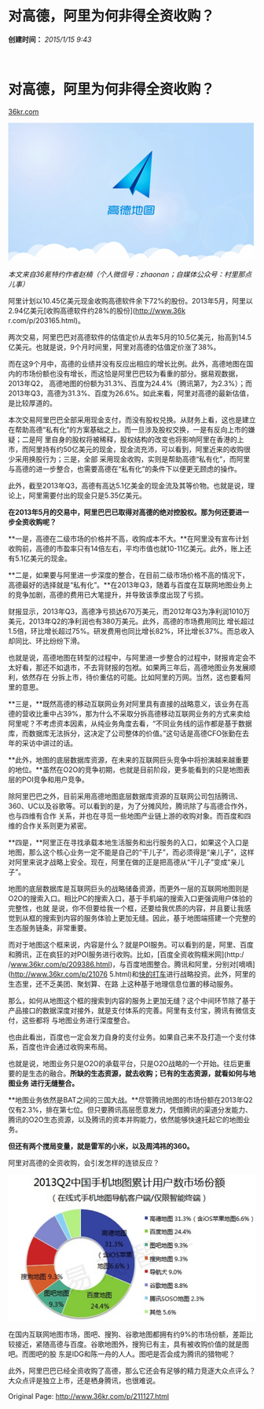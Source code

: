 # 对高德，阿里为何非得全资收购？

**创建时间：**
_2015/1/15 9:43_

  

﻿

# 对高德，阿里为何非得全资收购？

[36kr.com](http://36kr.com)

![](对高德，阿里为何非得全资收购？_files/img_1.png)

_本文来自36氪特约作者赵楠（个人微信号：zhaonan；自媒体公众号：村里那点儿事）_

阿里计划以10.45亿美元现金收购高德软件余下72%的股份。2013年5月，阿里以2.94亿美元[收购高德软件约28%的股份](http://www.36k
r.com/p/203165.html)。

两次交易，阿里巴巴对高德软件的估值定价从去年5月的10.5亿美元，抬高到14.5亿美元。也就是说，9个月时间里，阿里对高德的估值定价涨了38%。

而在这9个月中，高德的业绩并没有反应出相应的增长比例。此外，高德地图在国内的市场份额也没有增长，而这恰是阿里巴巴较为看重的部分。据易观数据，2013年Q2，
高德地图的份额为31.3%、百度为24.4%（腾讯第7，为2.3%）；而2013年Q3，高德为31.3%、百度为26.6%。如此来看，阿里对高德的最新估值，
是比较厚道的。

本次交易阿里巴巴全部采用现金支付，而没有股权兑换。从财务上看，这也是建立在帮助高德“私有化”的方案基础之上。而一旦涉及股权交换，一是有反向上市的嫌疑；二是阿
里自身的股权将被稀释，股权结构的改变也将影响阿里在香港的上市，而阿里持有约50亿美元的现金，现金流充沛，可以看到，阿里近来的收购很少采用换股行为；三是，全部
采用现金收购，实则是帮助高德“私有化”，而阿里与高德的进一步整合，也需要高德在“私有化”的条件下以便更无顾虑的操作。

此外，截至2013年Q3，高德有高达5.1亿美金的现金流及其等价物。也就是说，理论上，阿里需要付出的现金只是5.35亿美元。

**在2013年5月的交易中，阿里巴巴已取得对高德的绝对控股权。那为何还要进一步全资收购呢？**

**一是，高德在二级市场的价格并不高，收购成本不大。**在阿里没有宣布计划收购前，高德的市盈率只有14倍左右，平均市值也就10-11亿美元。此外，账上还有5.1亿美元的现金。

**二是，如果要与阿里进一步深度的整合，在目前二级市场价格不高的情况下，高德最好的选择就是“私有化”。**在2013年Q3，随着与百度在互联网地图业务上的竞争加剧，高德的费用已大笔提升，并导致该季度出现了亏损。

财报显示，2013年Q3，高德净亏损达670万美元，而2012年Q3为净利润1010万美元，2013年Q2的净利润也有380万美元。此外，高德的市场费用同比
增长超过1.5倍，环比增长超过75%。研发费用也同比增长82%，环比增长37%。而总收入却同比、环比纷纷下滑。

也就是说，高德地图在转型的过程中，与阿里进一步整合的过程中，财报肯定会不太好看，那还不如退市，不去背财报的包袱。如果两三年后，高德地图业务发展顺利，依然存在
分拆上市，待价重估的可能。比如阿里的万网。当然，这也要看阿里的意思。

**三是，**既然高德的移动互联网业务对阿里具有直接的战略意义，该业务在高德的营收比重中占39%，那为什么不采取分拆高德移动互联网业务的方式来卖给阿里呢？不考虑资本因素，从纯业务角度去看，“不同业务线的运作都是基于数据库，而数据库无法拆分，这决定了公司整体的价值。”这句话是高德CFO张勤在去年的采访中讲过的话。

**此外，地图的底层数据库资源，在未来的互联网巨头竞争中将扮演越来越重要的地位。**虽然在O2O的竞争初期，也就是目前阶段，更多能看到的只是地图表层的POI竞争和用户竞争。

除阿里巴巴之外，目前采用高德地图底层数据库资源的互联网公司包括腾讯、360、UC以及谷歌等。可以看到的是，为了分摊风险，腾讯除了与高德合作外，也与四维有合作
关系，并也在寻觅一些地图产业链上游的收购对象。而百度和四维的合作关系则更为紧密。

**四是，**阿里正在寻找承载本地生活服务和出行服务的入口，如果这个入口是地图，那么这个核心业务一定不能是自己的“干儿子”，而必须得是“亲儿子”，这样对阿里来说才战略上安全。现在，阿里在做的正是把高德从“干儿子”变成“亲儿子”。

地图的底层数据库是互联网巨头的战略储备资源，而更外一层的互联网地图则是O2O的搜索入口。相比PC的搜索入口，基于手机端的搜索入口更强调用户体验的完整性，也就
是说，你不但要给我一个框，还要给我优质的内容，并且要让我感觉到从框的搜索到内容的服务体验上更加无缝。因此，基于地图端搭建一个完整的生态服务链条，非常重要。

而对于地图这个框来说，内容是什么？就是POI服务。可以看到的是，阿里、百度和腾讯，正在疯狂的对POI服务进行收购。比如，[百度全资收购糯米网](http:/
/www.36kr.com/p/209386.html)，与百度地图整合。腾讯和阿里，分别对[嘀嘀](http://www.36kr.com/p/21076
5.html)和[快的打车](http://www.36kr.com/p/210871.html)进行战略投资。此外，阿里的生态里，还不乏美团、聚划算、在路
上这种基于地理信息位置的移动服务。

那么，如何从地图这个框的搜索到内容的服务上更加无缝？这个中间环节除了基于产品接口的数据深度对接外，就是支付体系的完善。阿里有支付宝，腾讯有微信支付，这些都将
与地图业务进行深度整合。

也由此看出，百度也一定会发力自身的支付业务。如果自己来不及打造一个支付体系，百度也许会通过收购来布局。

也就是说，地图业务只是O2O的承载平台，只是O2O战略的一个开始。往后更重要的是生态的融合。**所缺的生态资源，就去收购；已有的生态资源，就看如何与地图业务
进行无缝整合。**

**地图业务依然是BAT之间的三国大战。**尽管腾讯地图的市场份额在2013年Q2仅有2.3%，排在第七位。但只要腾讯高层愿意发力，凭借腾讯的渠道分发能力、腾讯的O2O生态资源，以及腾讯的资本并购能力，依然能够快速托起它的地图业务。

**但还有两个搅局变量，就是雷军的小米，以及周鸿祎的360。**

阿里对高德的全资收购，会引发怎样的连锁反应？

![](对高德，阿里为何非得全资收购？_files/img_2.jpg)

在国内互联网地图市场，图吧、搜狗、谷歌地图都拥有约9%的市场份额，差距比较接近，紧随高德与百度。谷歌地图外，搜狗已有主，具有被收购价值的就是图吧。而图吧的股
东是IDG和陈一舟的人人。图吧是否会成为腾讯的猎物呢？

此外，阿里巴巴已经全资收购了高德，那么它还会有足够的精力竞逐大众点评么？大众点评是独立上市，还是栖身腾讯，也很难说。

Original Page: <http://www.36kr.com/p/211127.html>

 

